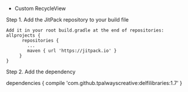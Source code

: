 
* Custom RecycleView


Step 1. Add the JitPack repository to your build file

    Add it in your root build.gradle at the end of repositories:
    allprojects {
	      repositories {
		    ...
		    maven { url 'https://jitpack.io' }
	     }   
    }
Step 2. Add the dependency

   dependencies {
        compile 'com.github.tpalwayscreative:delfilibraries:1.7'
   }  
